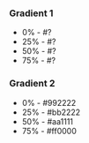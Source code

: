 ### Gradient 1
- 0% - #?
- 25% - #?
- 50% - #?
- 75% - #?

### Gradient 2
- 0% - #992222
- 25% - #bb2222
- 50% - #aa1111
- 75% - #ff0000
